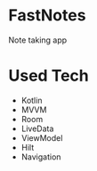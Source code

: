 # FastNotes
Note taking app


# Used Tech
- Kotlin
- MVVM
- Room
- LiveData
- ViewModel
- Hilt
- Navigation 

